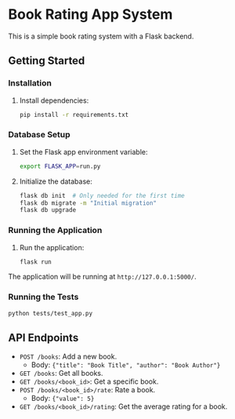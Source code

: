 # Book Rating App System

This is a simple book rating system with a Flask backend.

## Getting Started

### Installation
1. Install dependencies:
   ```bash
   pip install -r requirements.txt
   ```

### Database Setup
1. Set the Flask app environment variable:
   ```bash
   export FLASK_APP=run.py
   ```
2. Initialize the database:
   ```bash
   flask db init  # Only needed for the first time
   flask db migrate -m "Initial migration"
   flask db upgrade
   ```

### Running the Application
1. Run the application:
   ```bash
   flask run
   ```
The application will be running at `http://127.0.0.1:5000/`.

### Running the Tests
```bash
python tests/test_app.py
```

## API Endpoints

- `POST /books`: Add a new book.
  - Body: `{"title": "Book Title", "author": "Book Author"}`
- `GET /books`: Get all books.
- `GET /books/<book_id>`: Get a specific book.
- `POST /books/<book_id>/rate`: Rate a book.
  - Body: `{"value": 5}`
- `GET /books/<book_id>/rating`: Get the average rating for a book.